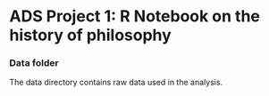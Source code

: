 # ADS Project 1:  R Notebook on the history of philosophy

### Data folder

The data directory contains raw data used in the analysis.


